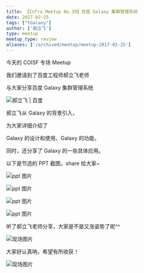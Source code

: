 ```yaml
---
title: 【Infra Meetup No.39】百度 Galaxy 集群管理系统
date: 2017-02-25
tags: ["tGalaxy"]
author: ['郝立飞']
type: meetup
meetup_type: review
aliases: ['/archived/meetup/meetup-2017-02-25']
---
```


今天的 COISF 专场 Meetup

我们邀请到了百度工程师郝立飞老师

与大家分享百度 Galaxy 集群管理系统

![郝立飞 | 百度](media/meetup-39-20170225/1.jpeg)

郝立飞从 Galaxy 的背景引入，

为大家详细介绍了

Galaxy 的设计和使用、Galaxy 的功能，

同时，还分享了 Galaxy 的一些具体应用。

以下是节选的 PPT 截图，share 给大家~

![ppt 图片](media/meetup-39-20170225/2.png)

![ppt 图片](media/meetup-39-20170225/3.png)

![ppt 图片](media/meetup-39-20170225/4.jpeg)

![ppt 图片](media/meetup-39-20170225/5.png)

听了郝立飞老师分享，大家是不是又涨姿势了呢^^

![现场图片](media/meetup-39-20170225/6.jpeg)

大家好认真呐，希望有所收获！

![现场图片](media/meetup-39-20170225/7.jpeg)

